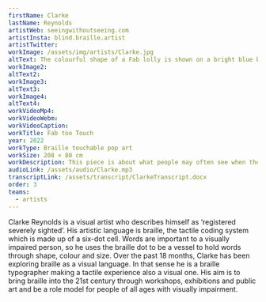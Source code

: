 ```yaml
---
firstName: Clarke
lastName: Reynolds
artistWeb: seeingwithoutseeing.com
artistInsta: blind.braille.artist
artistTwitter:
workImage: /assets/img/artists/Clarke.jpg
altText: The colourful shape of a Fab lolly is shown on a bright blue background. The image is made of braille in spots of different colours to show the lolly’s chocolate-dipped top, bands of red and white and the lolly’s stick.
workImage2:
altText2:
workImage3:
altText3:
workImage4:
altText4:
workVideoMp4:
workVideoWebm:
workVideoCaption:
workTitle: Fab too Touch
year: 2022
workType: Braille touchable pop art
workSize: 208 × 80 cm
workDescription: This piece is about what people may often see when they see a blind person "Oh that person is blind, they cannot see anything". But blindness is a spectrum and there is so much that people, and galleries, do not understand around sight loss. When people see the Fab ice lolly that's all they see. But there's so much more hidden in the image... "just like me..." says the artist. The Fab ice lolly can be touched by everyone, but only truly understood by those who read braille. For those who can’t there is an audio-description.
audioLink: /assets/audio/Clarke.mp3
transcriptLink: /assets/transcript/ClarkeTranscript.docx
order: 3
teams:
  - artists
---
```


Clarke Reynolds is a visual artist who describes himself as ‘registered severely sighted’. His artistic language is braille, the tactile coding system which is made up of a six-dot cell. Words are important to a visually impaired person, so he uses the braille dot to be a vessel to hold words through shape, colour and size. Over the past 18 months, Clarke has been exploring braille as a visual language. In that sense he is a braille typographer making a tactile experience also a visual one. His aim is to bring braille into the 21st century through workshops, exhibitions and public art and be a role model for people of all ages with visually impairment.
